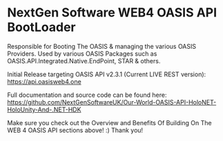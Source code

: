 ﻿# NextGen Software WEB4 OASIS API BootLoader

Responsible for Booting The OASIS & managing the various OASIS Providers. Used by various OASIS Packages such as OASIS.API.Integrated.Native.EndPoint, STAR & others.

Initial Release targeting OASIS API v2.3.1 (Current LIVE REST version): \
https://api.oasisweb4.one

Full documentation and source code can be found here: \
https://github.com/NextGenSoftwareUK/Our-World-OASIS-API-HoloNET-HoloUnity-And-.NET-HDK

Make sure you check out the Overview and Benefits Of Building On The WEB 4 OASIS API sections above! :) Thank you!
